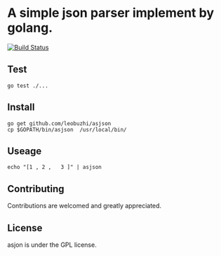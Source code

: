 # A simple json parser implement by golang.

[![Build Status](https://travis-ci.org/leobuzhi/asjson.svg?branch=master)](https://travis-ci.org/leobuzhi/asjson)

## Test
```
go test ./...
```

## Install
```
go get github.com/leobuzhi/asjson
cp $GOPATH/bin/asjson  /usr/local/bin/
```

## Useage
```
echo "[1 , 2 ,   3 ]" | asjson
```

## Contributing
Contributions are welcomed and greatly appreciated.

## License
asjon is under the GPL license.

